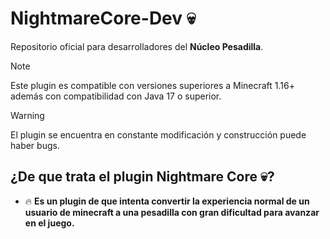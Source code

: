 # NightmareCore-Dev 💀
Repositorio oficial para desarrolladores del **Núcleo Pesadilla**.

> [!NOTE]  
> Este plugin es compatible con versiones superiores a Minecraft 1.16+ además con compatibilidad con Java 17 o superior.

> [!WARNING]  
> El plugin se encuentra en constante modificación y construcción puede haber bugs.

## ¿De que trata el plugin Nightmare Core 💀?

- 🔥 **Es un plugin de que intenta convertir la experiencia normal de un usuario de minecraft a una pesadilla con gran dificultad para avanzar en el juego.**

